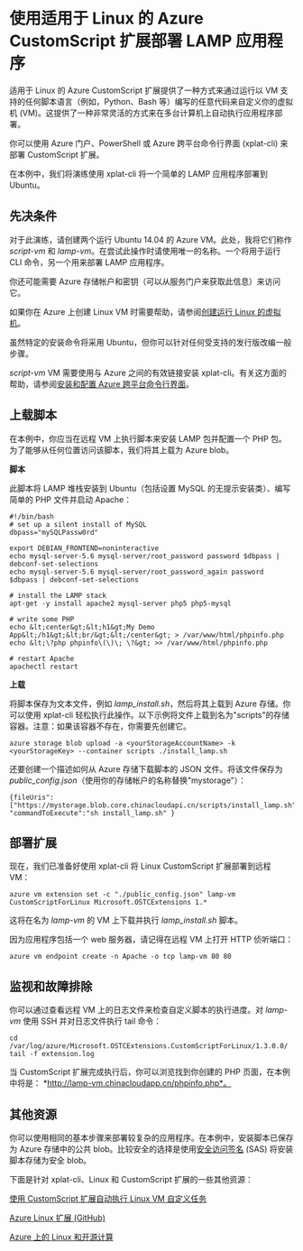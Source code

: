 ﻿<properties
	pageTitle="使用 Azure CustomScript Extension 部署 Linux 应用程序"
	description="了解如何使用 Azure CustomScript 扩展在 Linux 虚拟机上部署应用程序"
	editor="tysonn"
	manager="timlt"
	documentationCenter=""
	services=""
	authors="gbowerman"/>
<tags ms.service=""
    ms.date="02/23/2015"
    wacn.date="04/15/2015"
    />

# 使用适用于 Linux 的 Azure CustomScript 扩展部署 LAMP 应用程序

适用于 Linux 的 Azure CustomScript 扩展提供了一种方式来通过运行以 VM 支持的任何脚本语言（例如，Python、Bash 等）编写的任意代码来自定义你的虚拟机 (VM)。这提供了一种非常灵活的方式来在多台计算机上自动执行应用程序部署。

你可以使用 Azure 门户、PowerShell 或 Azure 跨平台命令行界面 (xplat-cli) 来部署 CustomScript 扩展。

在本例中，我们将演练使用 xplat-cli 将一个简单的 LAMP 应用程序部署到 Ubuntu。

## 先决条件

对于此演练，请创建两个运行 Ubuntu 14.04 的 Azure VM。此处，我将它们称作  *script-vm* 和  *lamp-vm*。在尝试此操作时请使用唯一的名称。一个将用于运行 CLI 命令，另一个用来部署 LAMP 应用程序。

你还可能需要 Azure 存储帐户和密钥（可以从服务门户来获取此信息）来访问它。

如果你在 Azure 上创建 Linux VM 时需要帮助，请参阅[创建运行 Linux 的虚拟机](/documentation/articles/virtual-machines-linux-tutorial)。

虽然特定的安装命令将采用 Ubuntu，但你可以针对任何受支持的发行版改编一般步骤。

 *script-vm* VM 需要使用与 Azure 之间的有效链接安装 xplat-cli。有关这方面的帮助，请参阅[安装和配置 Azure 跨平台命令行界面](/documentation/articles/xplat-cli)。

## 上载脚本

在本例中，你应当在远程 VM 上执行脚本来安装 LAMP 包并配置一个 PHP 包。为了能够从任何位置访问该脚本，我们将其上载为 Azure blob。

**脚本**

此脚本将 LAMP 堆栈安装到 Ubuntu（包括设置 MySQL 的无提示安装类）、编写简单的 PHP 文件并启动 Apache：

	#!/bin/bash
	# set up a silent install of MySQL
	dbpass="mySQLPassw0rd"

	export DEBIAN_FRONTEND=noninteractive
	echo mysql-server-5.6 mysql-server/root_password password $dbpass | debconf-set-selections
	echo mysql-server-5.6 mysql-server/root_password_again password $dbpass | debconf-set-selections

	# install the LAMP stack
	apt-get -y install apache2 mysql-server php5 php5-mysql  

	# write some PHP
	echo &lt;center&gt;&lt;h1&gt;My Demo App&lt;/h1&gt;&lt;br/&gt;&lt;/center&gt; > /var/www/html/phpinfo.php
	echo &lt;\?php phpinfo\(\)\; \?&gt; >> /var/www/html/phpinfo.php

	# restart Apache
	apachectl restart

**上载**

将脚本保存为文本文件，例如  *lamp_install.sh*，然后将其上载到 Azure 存储。你可以使用 xplat-cli 轻松执行此操作。以下示例将文件上载到名为"scripts"的存储容器。注意：如果该容器不存在，你需要先创建它。

    azure storage blob upload -a <yourStorageAccountName> -k <yourStorageKey> --container scripts ./install_lamp.sh

还要创建一个描述如何从 Azure 存储下载脚本的 JSON 文件。将该文件保存为  *public_config.json*（使用你的存储帐户的名称替换"mystorage"）：

    {fileUris":["https://mystorage.blob.core.chinacloudapi.cn/scripts/install_lamp.sh"], "commandToExecute":"sh install_lamp.sh" }


## 部署扩展

现在，我们已准备好使用 xplat-cli 将 Linux CustomScript 扩展部署到远程 VM：

    azure vm extension set -c "./public_config.json" lamp-vm CustomScriptForLinux Microsoft.OSTCExtensions 1.*

这将在名为  *lamp-vm* 的 VM 上下载并执行  *lamp_install.sh* 脚本。

因为应用程序包括一个 web 服务器，请记得在远程 VM 上打开 HTTP 侦听端口：

    azure vm endpoint create -n Apache -o tcp lamp-vm 80 80

## 监视和故障排除

你可以通过查看远程 VM 上的日志文件来检查自定义脚本的执行进度。对  *lamp-vm* 使用 SSH 并对日志文件执行 tail 命令：

    cd /var/log/azure/Microsoft.OSTCExtensions.CustomScriptForLinux/1.3.0.0/
    tail -f extension.log

当 CustomScript 扩展完成执行后，你可以浏览找到你创建的 PHP 页面，在本例中将是： *http://lamp-vm.chinacloudapp.cn/phpinfo.php*。

## 其他资源

你可以使用相同的基本步骤来部署较复杂的应用程序。在本例中，安装脚本已保存为 Azure 存储中的公共 blob。比较安全的选择是使用[安全访问签名](https://msdn.microsoft.com/zh-cn/library/azure/ee395415.aspx) (SAS) 将安装脚本存储为安全 blob。

下面是针对 xplat-cli、Linux 和 CustomScript 扩展的一些其他资源：

[使用 CustomScript 扩展自动执行 Linux VM 自定义任务](http://azure.microsoft.com/blog/2014/08/20/automate-linux-vm-customization-tasks-using-customscript-extension)

[Azure Linux 扩展 (GitHub)](https://github.com/Azure/azure-linux-extensions)

[Azure 上的 Linux 和开源计算](/documentation/articles/virtual-machines-linux-opensource)

<!--HONumber=50-->